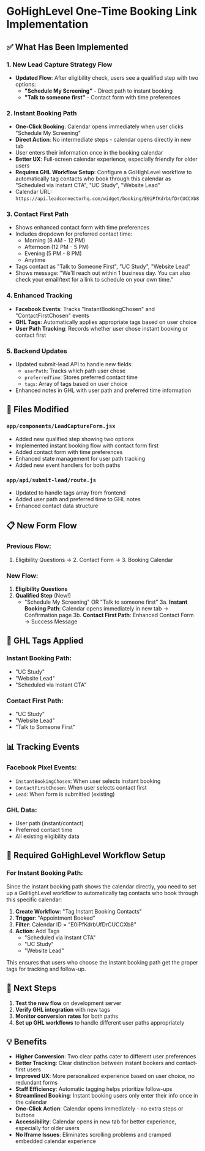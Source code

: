# GoHighLevel One-Time Booking Link Implementation

## ✅ What Has Been Implemented

### 1. **New Lead Capture Strategy Flow**
- **Updated Flow**: After eligibility check, users see a qualified step with two options:
  - **"Schedule My Screening"** - Direct path to instant booking
  - **"Talk to someone first"** - Contact form with time preferences

### 2. **Instant Booking Path**
- **One-Click Booking**: Calendar opens immediately when user clicks "Schedule My Screening"
- **Direct Action**: No intermediate steps - calendar opens directly in new tab
- User enters their information once in the booking calendar
- **Better UX**: Full-screen calendar experience, especially friendly for older users
- **Requires GHL Workflow Setup**: Configure a GoHighLevel workflow to automatically tag contacts who book through this calendar as "Scheduled via Instant CTA", "UC Study", "Website Lead"
- Calendar URL: `https://api.leadconnectorhq.com/widget/booking/E0iPfKdrbUfDrCUCCXb8`

### 3. **Contact First Path**
- Shows enhanced contact form with time preferences
- Includes dropdown for preferred contact time:
  - Morning (8 AM - 12 PM)
  - Afternoon (12 PM - 5 PM)  
  - Evening (5 PM - 8 PM)
  - Anytime
- Tags contact as "Talk to Someone First", "UC Study", "Website Lead"
- Shows message: "We'll reach out within 1 business day. You can also check your email/text for a link to schedule on your own time."

### 4. **Enhanced Tracking**
- **Facebook Events**: Tracks "InstantBookingChosen" and "ContactFirstChosen" events
- **GHL Tags**: Automatically applies appropriate tags based on user choice
- **User Path Tracking**: Records whether user chose instant booking or contact first

### 5. **Backend Updates**
- Updated submit-lead API to handle new fields:
  - `userPath`: Tracks which path user chose
  - `preferredTime`: Stores preferred contact time
  - `tags`: Array of tags based on user choice
- Enhanced notes in GHL with user path and preferred time information

## 🔧 Files Modified

### `app/components/LeadCaptureForm.jsx`
- Added new qualified step showing two options
- Implemented instant booking flow with contact form first
- Added contact form with time preferences
- Enhanced state management for user path tracking
- Added new event handlers for both paths

### `app/api/submit-lead/route.js`
- Updated to handle tags array from frontend
- Added user path and preferred time to GHL notes
- Enhanced contact data structure

## 📋 New Form Flow

### Previous Flow:
1. Eligibility Questions → 2. Contact Form → 3. Booking Calendar

### New Flow:
1. **Eligibility Questions** 
2. **Qualified Step** (New!)
   - "Schedule My Screening" OR "Talk to someone first"
3a. **Instant Booking Path**: Calendar opens immediately in new tab → Confirmation page
3b. **Contact First Path**: Enhanced Contact Form → Success Message

## 🎯 GHL Tags Applied

### Instant Booking Path:
- "UC Study"
- "Website Lead"  
- "Scheduled via Instant CTA"

### Contact First Path:
- "UC Study"
- "Website Lead"
- "Talk to Someone First"

## 📊 Tracking Events

### Facebook Pixel Events:
- `InstantBookingChosen`: When user selects instant booking
- `ContactFirstChosen`: When user selects contact first
- `Lead`: When form is submitted (existing)

### GHL Data:
- User path (instant/contact)
- Preferred contact time
- All existing eligibility data

## 🔧 Required GoHighLevel Workflow Setup

### For Instant Booking Path:
Since the instant booking path shows the calendar directly, you need to set up a GoHighLevel workflow to automatically tag contacts who book through this specific calendar:

1. **Create Workflow**: "Tag Instant Booking Contacts"
2. **Trigger**: "Appointment Booked"
3. **Filter**: Calendar ID = "E0iPfKdrbUfDrCUCCXb8"
4. **Action**: Add Tags
   - "Scheduled via Instant CTA"
   - "UC Study"
   - "Website Lead"

This ensures that users who choose the instant booking path get the proper tags for tracking and follow-up.

## 🚀 Next Steps

1. **Test the new flow** on development server
2. **Verify GHL integration** with new tags
3. **Monitor conversion rates** for both paths
4. **Set up GHL workflows** to handle different user paths appropriately

## 💡 Benefits

- **Higher Conversion**: Two clear paths cater to different user preferences
- **Better Tracking**: Clear distinction between instant bookers and contact-first users
- **Improved UX**: More personalized experience based on user choice, no redundant forms
- **Staff Efficiency**: Automatic tagging helps prioritize follow-ups
- **Streamlined Booking**: Instant booking users only enter their info once in the calendar
- **One-Click Action**: Calendar opens immediately - no extra steps or buttons
- **Accessibility**: Calendar opens in new tab for better experience, especially for older users
- **No Iframe Issues**: Eliminates scrolling problems and cramped embedded calendar experience


